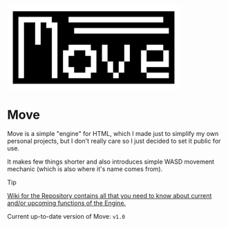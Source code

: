 <img src="https://raw.githubusercontent.com/CornSeller69/move/refs/heads/move/move-logo.png" alt="move" width="400">
<h1>Move</h1>
<p>Move is a simple "engine" for HTML, which I made just to simplify my own personal projects, but I don't really care so I just decided to set it public for use.</p>
<p>It makes few things shorter and also introduces simple WASD movement mechanic (which is also where it's name comes from).</p>

>[!TIP]
> [Wiki for the Repository contains all that you need to know about current and/or upcoming functions of the Engine.](https://github.com/CornSeller69/move/wiki)

Current up-to-date version of Move: `v1.0`
